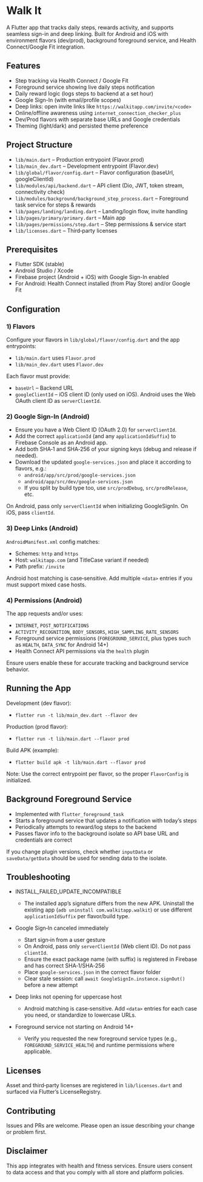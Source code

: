 # Walk It

A Flutter app that tracks daily steps, rewards activity, and supports seamless sign-in and deep linking. Built for Android and iOS with environment flavors (dev/prod), background foreground service, and Health Connect/Google Fit integration.

## Features

- Step tracking via Health Connect / Google Fit
- Foreground service showing live daily steps notification
- Daily reward logic (logs steps to backend at a set hour)
- Google Sign-In (with email/profile scopes)
- Deep links: open invite links like `https://walkitapp.com/invite/<code>`
- Online/offline awareness using `internet_connection_checker_plus`
- Dev/Prod flavors with separate base URLs and Google credentials
- Theming (light/dark) and persisted theme preference

## Project Structure

- `lib/main.dart` – Production entrypoint (Flavor.prod)
- `lib/main_dev.dart` – Development entrypoint (Flavor.dev)
- `lib/global/flavor/config.dart` – Flavor configuration (baseUrl, googleClientId)
- `lib/modules/api/backend.dart` – API client (Dio, JWT, token stream, connectivity check)
- `lib/modules/background/background_step_process.dart` – Foreground task service for steps & rewards
- `lib/pages/landing/landing.dart` – Landing/login flow, invite handling
- `lib/pages/primary/primary.dart` – Main app
- `lib/pages/permissions/step.dart` – Step permissions & service start
- `lib/licenses.dart` – Third‑party licenses

## Prerequisites

- Flutter SDK (stable)
- Android Studio / Xcode
- Firebase project (Android + iOS) with Google Sign-In enabled
- For Android: Health Connect installed (from Play Store) and/or Google Fit

## Configuration

### 1) Flavors

Configure your flavors in `lib/global/flavor/config.dart` and the app entrypoints:

- `lib/main.dart` uses `Flavor.prod`
- `lib/main_dev.dart` uses `Flavor.dev`

Each flavor must provide:
- `baseUrl` – Backend URL
- `googleClientId` – iOS client ID (only used on iOS). Android uses the Web OAuth client ID as `serverClientId`.

### 2) Google Sign-In (Android)

- Ensure you have a Web Client ID (OAuth 2.0) for `serverClientId`.
- Add the correct `applicationId` (and any `applicationIdSuffix`) to Firebase Console as an Android app.
- Add both SHA‑1 and SHA‑256 of your signing keys (debug and release if needed).
- Download the updated `google-services.json` and place it according to flavors, e.g.:
  - `android/app/src/prod/google-services.json`
  - `android/app/src/dev/google-services.json`
  - If you split by build type too, use `src/prodDebug`, `src/prodRelease`, etc.

On Android, pass only `serverClientId` when initializing GoogleSignIn. On iOS, pass `clientId`.

### 3) Deep Links (Android)

`AndroidManifest.xml` config matches:
- Schemes: `http` and `https`
- Host: `walkitapp.com` (and TitleCase variant if needed)
- Path prefix: `/invite`

Android host matching is case‑sensitive. Add multiple `<data>` entries if you must support mixed case hosts.

### 4) Permissions (Android)

The app requests and/or uses:
- `INTERNET`, `POST_NOTIFICATIONS`
- `ACTIVITY_RECOGNITION`, `BODY_SENSORS`, `HIGH_SAMPLING_RATE_SENSORS`
- Foreground service permissions (`FOREGROUND_SERVICE`, plus types such as `HEALTH`, `DATA_SYNC` for Android 14+)
- Health Connect API permissions via the `health` plugin

Ensure users enable these for accurate tracking and background service behavior.

## Running the App

Development (dev flavor):
- `flutter run -t lib/main_dev.dart --flavor dev`

Production (prod flavor):
- `flutter run -t lib/main.dart --flavor prod`

Build APK (example):
- `flutter build apk -t lib/main.dart --flavor prod`

Note: Use the correct entrypoint per flavor, so the proper `FlavorConfig` is initialized.

## Background Foreground Service

- Implemented with `flutter_foreground_task`
- Starts a foreground service that updates a notification with today’s steps
- Periodically attempts to reward/log steps to the backend
- Passes flavor info to the background isolate so API base URL and credentials are correct

If you change plugin versions, check whether `inputData` or `saveData/getData` should be used for sending data to the isolate.

## Troubleshooting

- INSTALL_FAILED_UPDATE_INCOMPATIBLE
  - The installed app’s signature differs from the new APK. Uninstall the existing app (`adb uninstall com.walkitapp.walkit`) or use different `applicationIdSuffix` per flavor/build type.

- Google Sign‑In canceled immediately
  - Start sign‑in from a user gesture
  - On Android, pass only `serverClientId` (Web client ID). Do not pass `clientId`.
  - Ensure the exact package name (with suffix) is registered in Firebase and has correct SHA‑1/SHA‑256
  - Place `google-services.json` in the correct flavor folder
  - Clear stale session: call `await GoogleSignIn.instance.signOut()` before a new attempt

- Deep links not opening for uppercase host
  - Android matching is case‑sensitive. Add `<data>` entries for each case you need, or standardize to lowercase URLs.

- Foreground service not starting on Android 14+
  - Verify you requested the new foreground service types (e.g., `FOREGROUND_SERVICE_HEALTH`) and runtime permissions where applicable.

## Licenses

Asset and third‑party licenses are registered in `lib/licenses.dart` and surfaced via Flutter’s LicenseRegistry.

## Contributing

Issues and PRs are welcome. Please open an issue describing your change or problem first.

## Disclaimer

This app integrates with health and fitness services. Ensure users consent to data access and that you comply with all store and platform policies.